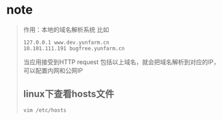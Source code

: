 # note

> 作用：本地的域名解析系统 比如
>
> ```text
> 127.0.0.1 www.dev.yunfarm.cn
> 10.101.111.191 bugfree.yunfarm.cn
> ```
>
> 当应用接受到HTTP request 包括以上域名，就会把域名解析到对应的IP，可以配置内网和公网IP
>
> ## linux下查看hosts文件
>
> ```text
> vim /etc/hosts
> ```

